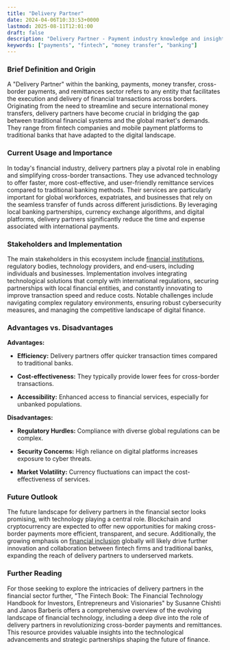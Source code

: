 ```yaml
---
title: "Delivery Partner"
date: 2024-04-06T10:33:53+0000
lastmod: 2025-08-11T12:01:00
draft: false
description: "Delivery Partner - Payment industry knowledge and insights"
keywords: ["payments", "fintech", "money transfer", "banking"]
---
```


### Brief Definition and Origin

A "Delivery Partner" within the banking, payments, money transfer, cross-border payments, and remittances sector refers to any entity that facilitates the execution and delivery of financial transactions across borders. Originating from the need to streamline and secure international money transfers, delivery partners have become crucial in bridging the gap between traditional financial systems and the global market's demands. They range from fintech companies and mobile payment platforms to traditional banks that have adapted to the digital landscape.

### Current Usage and Importance

In today's financial industry, delivery partners play a pivotal role in enabling and simplifying cross-border transactions. They use advanced technology to offer faster, more cost-effective, and user-friendly remittance services compared to traditional banking methods. Their services are particularly important for global workforces, expatriates, and businesses that rely on the seamless transfer of funds across different jurisdictions. By leveraging local banking partnerships, currency exchange algorithms, and digital platforms, delivery partners significantly reduce the time and expense associated with international payments.

### Stakeholders and Implementation

The main stakeholders in this ecosystem include [financial institutions](https://faisalkhanllc.xyz/resources/payments-wiki/f/financial-institution-fi/), regulatory bodies, technology providers, and end-users, including individuals and businesses. Implementation involves integrating technological solutions that comply with international regulations, securing partnerships with local financial entities, and constantly innovating to improve transaction speed and reduce costs. Notable challenges include navigating complex regulatory environments, ensuring robust cybersecurity measures, and managing the competitive landscape of digital finance.

### Advantages vs. Disadvantages

**Advantages:**

- **Efficiency:** Delivery partners offer quicker transaction times compared to traditional banks.

- **Cost-effectiveness:** They typically provide lower fees for cross-border transactions.

- **Accessibility:** Enhanced access to financial services, especially for unbanked populations.

**Disadvantages:**

- **Regulatory Hurdles:** Compliance with diverse global regulations can be complex.

- **Security Concerns:** High reliance on digital platforms increases exposure to cyber threats.

- **Market Volatility:** Currency fluctuations can impact the cost-effectiveness of services.

### Future Outlook

The future landscape for delivery partners in the financial sector looks promising, with technology playing a central role. Blockchain and cryptocurrency are expected to offer new opportunities for making cross-border payments more efficient, transparent, and secure. Additionally, the growing emphasis on [financial inclusion](https://faisalkhanllc.xyz/resources/payments-wiki/f/what-is-financial-inclusion/) globally will likely drive further innovation and collaboration between fintech firms and traditional banks, expanding the reach of delivery partners to underserved markets.

### Further Reading

For those seeking to explore the intricacies of delivery partners in the financial sector further, "The Fintech Book: The Financial Technology Handbook for Investors, Entrepreneurs and Visionaries" by Susanne Chishti and Janos Barberis offers a comprehensive overview of the evolving landscape of financial technology, including a deep dive into the role of delivery partners in revolutionizing cross-border payments and remittances. This resource provides valuable insights into the technological advancements and strategic partnerships shaping the future of finance.